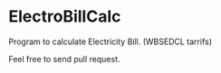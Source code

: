 # ElectroBillCalc
Program to calculate Electricity Bill. (WBSEDCL tarrifs)

Feel free to send pull request.